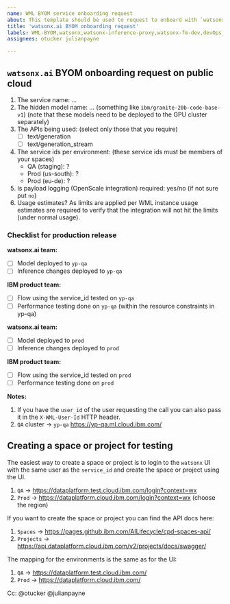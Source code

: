 ```yaml
---
name: WML BYOM service onboarding request
about: This template should be used to request to onboard with `watsonx.ai` BYOM
title: 'watsonx.ai BYOM onboarding request'
labels: WML-BYOM,watsonx,watsonx-inference-proxy,watsonx-fm-dev,devOps,watsonx-byom
assignees: otucker julianpayne

---
```


## `watsonx.ai` BYOM onboarding request on public cloud

1. The service name: ...
1. The hidden model name: ... (something like `ibm/granite-20b-code-base-v1`) (note that these models need to be deployed to the GPU cluster separately)
1. The APIs being used: (select only those that you require)
    - [ ] text/generation
    - [ ] text/generation_stream
1. The service ids per environment: (these service ids must be members of your spaces)
    - QA (staging): ?
    - Prod (us-south): ?
    - Prod (eu-de): ?
1. Is payload logging (OpenScale integration) required: yes/no (if not sure put `no`)
1. Usage estimates? As limits are applied per WML instance usage estimates are required to verify that the
   integration will not hit the limits (under normal usage).

### Checklist for production release

**watsonx.ai team:**

- [ ] Model deployed to `yp-qa`
- [ ] Inference changes deployed to `yp-qa`

**IBM product team:**

- [ ] Flow using the service_id tested on `yp-qa`
- [ ] Performance testing done on `yp-qa` (within the resource constraints in yp-qa)

**watsonx.ai team:**

- [ ] Model deployed to `prod`
- [ ] Inference changes deployed to `prod`

**IBM product team:**

- [ ] Flow using the service_id tested on `prod`
- [ ] Performance testing done on `prod`

**Notes:**

1. If you have the `user_id` of the user requesting the call you can also pass it in the `X-WML-User-Id` HTTP header.
1. `QA` cluster -> `yp-qa` <https://yp-qa.ml.cloud.ibm.com/>

## Creating a space or project for testing

The easiest way to create a space or project is to login to the `watsonx` UI with the same user as the `service_id`
and create the space or project using the UI.

1. `QA` -> <https://dataplatform.test.cloud.ibm.com/login?context=wx>
1. `Prod` -> <https://dataplatform.cloud.ibm.com/login?context=wx> (choose the region)

If you want to create the space or project you can find the API docs here:

1. `Spaces` -> <https://pages.github.ibm.com/AILifecycle/cpd-spaces-api/>
1. `Projects` -> <https://api.dataplatform.cloud.ibm.com/v2/projects/docs/swagger/>

The mapping for the environments is the same as for the UI:

1. `QA` -> <https://dataplatform.test.cloud.ibm.com/>
1. `Prod` -> <https://dataplatform.cloud.ibm.com/>

Cc: @otucker @julianpayne
